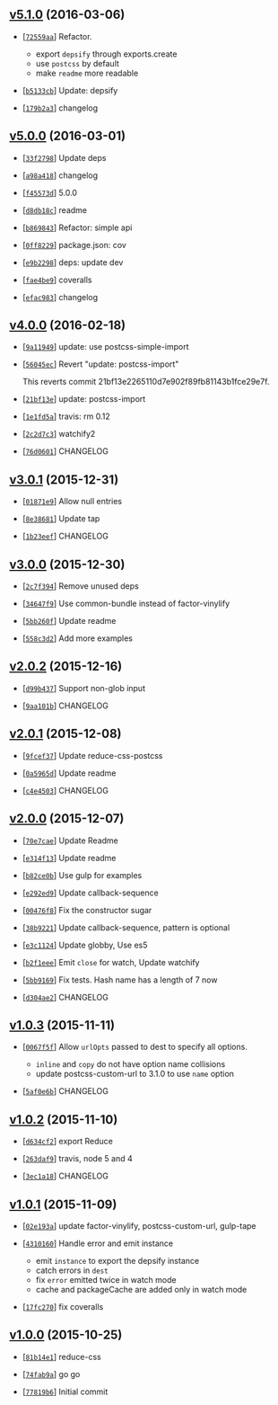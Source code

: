 <!-- 3ec332b 1457237612000 -->

## [v5.1.0](https://github.com/reducejs/reduce-css/commit/3ec332b) (2016-03-06)

* [[`72559aa`](https://github.com/reducejs/reduce-css/commit/72559aa)] Refactor.

    
    * export `depsify` through exports.create
    * use `postcss` by default
    * make `readme` more readable

* [[`b5133cb`](https://github.com/reducejs/reduce-css/commit/b5133cb)] Update: depsify

* [[`179b2a3`](https://github.com/reducejs/reduce-css/commit/179b2a3)] changelog

## [v5.0.0](https://github.com/reducejs/reduce-css/commit/e0e9697) (2016-03-01)

* [[`33f2798`](https://github.com/reducejs/reduce-css/commit/33f2798)] Update deps

* [[`a98a418`](https://github.com/reducejs/reduce-css/commit/a98a418)] changelog

* [[`f45573d`](https://github.com/reducejs/reduce-css/commit/f45573d)] 5.0.0

* [[`d8db18c`](https://github.com/reducejs/reduce-css/commit/d8db18c)] readme

* [[`b869843`](https://github.com/reducejs/reduce-css/commit/b869843)] Refactor: simple api

* [[`0ff8229`](https://github.com/reducejs/reduce-css/commit/0ff8229)] package.json: cov

* [[`e9b2298`](https://github.com/reducejs/reduce-css/commit/e9b2298)] deps: update dev

* [[`fae4be9`](https://github.com/reducejs/reduce-css/commit/fae4be9)] coveralls

* [[`efac983`](https://github.com/reducejs/reduce-css/commit/efac983)] changelog

## [v4.0.0](https://github.com/reducejs/reduce-css/commit/f7e7472) (2016-02-18)

* [[`9a11949`](https://github.com/reducejs/reduce-css/commit/9a11949)] update: use postcss-simple-import

* [[`56045ec`](https://github.com/reducejs/reduce-css/commit/56045ec)] Revert "update: postcss-import"

    
    This reverts commit 21bf13e2265110d7e902f89fb81143b1fce29e7f.

* [[`21bf13e`](https://github.com/reducejs/reduce-css/commit/21bf13e)] update: postcss-import

* [[`1e1fd5a`](https://github.com/reducejs/reduce-css/commit/1e1fd5a)] travis: rm 0.12

* [[`2c2d7c3`](https://github.com/reducejs/reduce-css/commit/2c2d7c3)] watchify2

* [[`76d0601`](https://github.com/reducejs/reduce-css/commit/76d0601)] CHANGELOG

## [v3.0.1](https://github.com/reducejs/reduce-css/commit/3778dd7) (2015-12-31)

* [[`01871e9`](https://github.com/reducejs/reduce-css/commit/01871e9)] Allow null entries

* [[`8e38681`](https://github.com/reducejs/reduce-css/commit/8e38681)] Update tap

* [[`1b23eef`](https://github.com/reducejs/reduce-css/commit/1b23eef)] CHANGELOG

## [v3.0.0](https://github.com/reducejs/reduce-css/commit/2fe830d) (2015-12-30)

* [[`2c7f394`](https://github.com/reducejs/reduce-css/commit/2c7f394)] Remove unused deps

* [[`34647f9`](https://github.com/reducejs/reduce-css/commit/34647f9)] Use common-bundle instead of factor-vinylify

* [[`5bb260f`](https://github.com/reducejs/reduce-css/commit/5bb260f)] Update readme

* [[`558c3d2`](https://github.com/reducejs/reduce-css/commit/558c3d2)] Add more examples

## [v2.0.2](https://github.com/reducejs/reduce-css/commit/644364b) (2015-12-16)

* [[`d99b437`](https://github.com/reducejs/reduce-css/commit/d99b437)] Support non-glob input

* [[`9aa101b`](https://github.com/reducejs/reduce-css/commit/9aa101b)] CHANGELOG

## [v2.0.1](https://github.com/reducejs/reduce-css/commit/6c31768) (2015-12-08)

* [[`9fcef37`](https://github.com/reducejs/reduce-css/commit/9fcef37)] Update reduce-css-postcss

* [[`0a5965d`](https://github.com/reducejs/reduce-css/commit/0a5965d)] Update readme

* [[`c4e4503`](https://github.com/reducejs/reduce-css/commit/c4e4503)] CHANGELOG

## [v2.0.0](https://github.com/reducejs/reduce-css/commit/416c511) (2015-12-07)

* [[`70e7cae`](https://github.com/reducejs/reduce-css/commit/70e7cae)] Update Readme

* [[`e314f13`](https://github.com/reducejs/reduce-css/commit/e314f13)] Update readme

* [[`b82ce0b`](https://github.com/reducejs/reduce-css/commit/b82ce0b)] Use gulp for examples

* [[`e292ed9`](https://github.com/reducejs/reduce-css/commit/e292ed9)] Update callback-sequence

* [[`00476f8`](https://github.com/reducejs/reduce-css/commit/00476f8)] Fix the constructor sugar

* [[`38b9221`](https://github.com/reducejs/reduce-css/commit/38b9221)] Update callback-sequence, pattern is optional

* [[`e3c1124`](https://github.com/reducejs/reduce-css/commit/e3c1124)] Update globby, Use es5

* [[`b2f1eee`](https://github.com/reducejs/reduce-css/commit/b2f1eee)] Emit `close` for watch, Update watchify

* [[`5bb9169`](https://github.com/reducejs/reduce-css/commit/5bb9169)] Fix tests. Hash name has a length of 7 now

* [[`d304ae2`](https://github.com/reducejs/reduce-css/commit/d304ae2)] CHANGELOG

## [v1.0.3](https://github.com/reducejs/reduce-css/commit/61736c4) (2015-11-11)

* [[`0067f5f`](https://github.com/reducejs/reduce-css/commit/0067f5f)] Allow `urlOpts` passed to dest to specify all options.

    
    * `inline` and `copy` do not have option name collisions
    * update postcss-custom-url to 3.1.0 to use `name` option

* [[`5af0e6b`](https://github.com/reducejs/reduce-css/commit/5af0e6b)] CHANGELOG

## [v1.0.2](https://github.com/reducejs/reduce-css/commit/ca589d3) (2015-11-10)

* [[`d634cf2`](https://github.com/reducejs/reduce-css/commit/d634cf2)] export Reduce

* [[`263daf9`](https://github.com/reducejs/reduce-css/commit/263daf9)] travis, node 5 and 4

* [[`3ec1a18`](https://github.com/reducejs/reduce-css/commit/3ec1a18)] CHANGELOG

## [v1.0.1](https://github.com/reducejs/reduce-css/commit/b0391bf) (2015-11-09)

* [[`02e193a`](https://github.com/reducejs/reduce-css/commit/02e193a)] update factor-vinylify, postcss-custom-url, gulp-tape

* [[`4310160`](https://github.com/reducejs/reduce-css/commit/4310160)] Handle error and emit instance

    
    * emit `instance` to export the depsify instance
    * catch errors in `dest`
    * fix `error` emitted twice in watch mode
    * cache and packageCache are added only in watch mode

* [[`17fc270`](https://github.com/reducejs/reduce-css/commit/17fc270)] fix coveralls

## [v1.0.0](https://github.com/reducejs/reduce-css/commit/933aaa4) (2015-10-25)

* [[`81b14e1`](https://github.com/reducejs/reduce-css/commit/81b14e1)] reduce-css

* [[`74fab9a`](https://github.com/reducejs/reduce-css/commit/74fab9a)] go go

* [[`77819b6`](https://github.com/reducejs/reduce-css/commit/77819b6)] Initial commit

